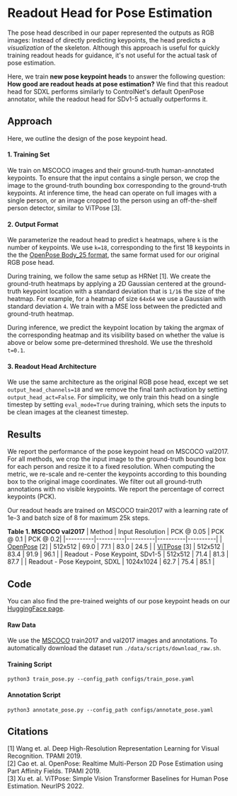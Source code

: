 # Readout Head for Pose Estimation

The pose head described in our paper represented the outputs as RGB images: Instead of directly predicting keypoints, the head predicts a *visualization* of the skeleton. Although this approach is useful for quickly training readout heads for guidance, it's not useful for the actual task of pose estimation.

Here, we train **new pose keypoint heads** to answer the following question: **How good are readout heads at pose estimation?** We find that this readout head for SDXL performs similarly to ControlNet's default OpenPose annotator, while the readout head for SDv1-5 actually outperforms it.

## Approach
Here, we outline the design of the pose keypoint head.

#### 1. Training Set
We train on MSCOCO images and their ground-truth human-annotated keypoints. To ensure that the input contains a single person, we crop the image to the ground-truth bounding box corresponding to the ground-truth keypoints. At inference time, the head can operate on full images with a single person, or an image cropped to the person using an off-the-shelf person detector, similar to ViTPose [3].

#### 2. Output Format
We parameterize the readout head to predict `k` heatmaps, where `k` is the number of keypoints. We use `k=18`, corresponding to the first 18 keypoints in the the [OpenPose Body_25 format](https://cmu-perceptual-computing-lab.github.io/openpose/web/html/doc/md_doc_02_output.html#pose-output-format-body_25), the same format used for our original RGB pose head.

During training, we follow the same setup as HRNet [1]. We create the ground-truth heatmaps by applying a 2D Gaussian centered at the ground-truth keypoint location with a standard deviation that is `1/16` the size of the heatmap. For example, for a heatmap of size `64x64` we use a Gaussian with standard deviation `4`. We train with a MSE loss between the predicted and ground-truth heatmap.

During inference, we predict the keypoint location by taking the argmax of the corresponding heatmap and its visibility based on whether the value is above or below some pre-determined threshold. We use the threshold `t=0.1`.

#### 3. Readout Head Architecture
We use the same architecture as the original RGB pose head, except we set `output_head_channels=18` and we remove the final tanh activation by setting `output_head_act=False`. For simplicity, we only train this head on a single timestep by setting `eval_mode=True` during training, which sets the inputs to be clean images at the cleanest timestep.

## Results
We report the performance of the pose keypoint head on MSCOCO val2017. For all methods, we crop the input image to the ground-truth bounding box for each person and resize it to a fixed resolution. When computing the metric, we re-scale and re-center the keypoints according to this bounding box to the original image coordinates. We filter out all ground-truth annotations with no visible keypoints. We report the percentage of correct keypoints (PCK).

Our readout heads are trained on MSCOCO train2017 with a learning rate of 1e-3 and batch size of 8 for maximum 25k steps.

**Table 1. MSCOCO val2017**
| Method | Input Resolution | PCK @ 0.05 | PCK @ 0.1 | PCK @ 0.2|
|----------|----------|----------|----------|----------|
| [OpenPose](https://github.com/lllyasviel/ControlNet/tree/main/annotator/openpose) [2] | 512x512 | 69.0 | 77.1 | 83.0 | 24.5 |
| [ViTPose](https://github.com/JunkyByte/easy_ViTPose) [3] |  512x512 | 83.4 | 91.9 | 96.1 |
| Readout - Pose Keypoint, SDv1-5 |  512x512 | 71.4 | 81.3 | 87.7 |
| Readout - Pose Keypoint, SDXL |  1024x1024 | 62.7 | 75.4 | 85.1 |

## Code
You can also find the pre-trained weights of our pose keypoint heads on our [HuggingFace page](https://huggingface.co/g-luo/readout-guidance).

#### Raw Data
We use the [MSCOCO](https://cocodataset.org/#download) train2017 and val2017 images and annotations. To automatically download the dataset run `./data/scripts/download_raw.sh`.

#### Training Script
```
python3 train_pose.py --config_path configs/train_pose.yaml
```

#### Annotation Script
```
python3 annotate_pose.py --config_path configs/annotate_pose.yaml
```

## Citations
[1] Wang et. al. Deep High-Resolution Representation Learning for Visual Recognition. TPAMI 2019.\
[2] Cao et. al. OpenPose: Realtime Multi-Person 2D Pose Estimation using Part Affinity Fields. TPAMI 2019.\
[3] Xu et. al. ViTPose: Simple Vision Transformer Baselines for Human Pose Estimation. NeurIPS 2022.
